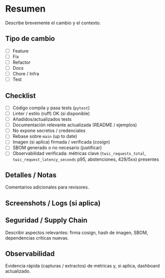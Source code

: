 # Resumen

Describe brevemente el cambio y el contexto.

## Tipo de cambio

- [ ] Feature
- [ ] Fix
- [ ] Refactor
- [ ] Docs
- [ ] Chore / Infra
- [ ] Test

## Checklist

- [ ] Código compila y pasa tests (`pytest`)
- [ ] Linter / estilo (ruff) OK (si disponible)
- [ ] Añadidos/actualizados tests
- [ ] Documentación relevante actualizada (README / ejemplos)
- [ ] No expone secretos / credenciales
- [ ] Rebase sobre `main` (up to date)
- [ ] Imagen (si aplica) firmada / verificada (cosign)
- [ ] SBOM generado o no necesario (justificar)
- [ ] Observabilidad verificada: métricas clave (`twic_requests_total`, `twic_request_latency_seconds` p95, abstenciones, 429/5xx) presentes

## Detalles / Notas

Comentarios adicionales para revisores.

## Screenshots / Logs (si aplica)

## Seguridad / Supply Chain

Describir aspectos relevantes: firma cosign, hash de imagen, SBOM, dependencias críticas nuevas.

## Observabilidad

Evidencia rápida (capturas / extractos) de métricas y, si aplica, dashboard actualizado.
